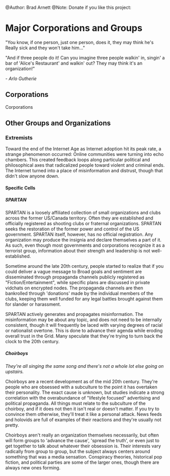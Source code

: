 @Author: Brad Arnett
@Note: Donate if you like this project:

# Major Corporations and Groups

"You know, if one person, just one person, does it, they may think he's 
Really sick and they won't take him..."

"And if three people do it! Can you imagine three people walkin' in, singin' a bar of 'Alice's Restaurant' and walkin' out? They may think it's an organization!"

*- Arlo Gutherie*

## Corporations

Corporations

## Other Groups and Organizations

### Extremists

Toward the end of the Internet Age as Internet adoption hit its peak rate, a strange phenomenon occurred:  Online communities were turning into echo chambers.  This created feedback loops along particular political and philosophical axes that radicalized people toward violent and criminal ends.  The Internet turned into a place of misinformation and distrust, though that didn't slow anyone down.

#### Specific Cells
##### SPARTAN

SPARTAN is a loosely affiliated collection of small organizations and clubs across the former US/Canada territory.  Often they are established and officially registered as shooting clubs or fraternal organizations.  SPARTAN seeks the restoration of the former power and control of the US government.  SPARTAN itself, however, has no official registration.  Any organization may produce the insignia and declare themselves a part of it.  As such, even though most governments and corporations recognize it as a terrorist group, information about their strength and leadership is not well-established.

Sometime around the late 20th century, people started to realize that if you could deliver a vague message to  Broad goals and sentiment are disseminated through propaganda channels publicly registered as "Fiction/Entertainment", while specific plans are discussed in private vidchats on encrypted nodes.  The propaganda channels are then bankrolled through 'donations' made by the individual members of the clubs, keeping them well funded for any legal battles brought against them for slander or harassment.

SPARTAN actively generates and propagates misinformation.  The misinformation may be about any topic, and does not need to be internally consistent, though it will frequently be laced with varying degrees of racial or nationalist overtone.  This is done to advance their agenda while eroding overall trust in the Grid.  Many speculate that they're trying to turn back the clock to the 20th century.

##### Choirboys

*They're all singing the same song and there's not a whole lot else going on upstairs.*

Choirboys are a recent development as of the mid 20th century.  They're people who are obsessed with a subculture to the point it has overtaken their personality.  The exact cause is unknown, but studies indicate a strong correlation with the overabundance of "lifestyle focused" advertising and political propaganda.  All things must relate to the subculture of the choirboy, and if it does not then it isn't real or doesn't matter.  If you try to convince them otherwise, they'll treat it like a personal attack.  News feeds and holovids are full of examples of their reactions and they're usually not pretty.

Choirboys aren't really an organization themselves necessarily, but often will form groups to 'advance the cause', 'spread the truth', or even just to get together to talk about whatever their obsession is.  Their interests vary radically from group to group, but the subject always centers around something that was a media sensation.  Conspiracy theories, historical pop fiction, and political parties are some of the larger ones, though there are always new ones forming.

